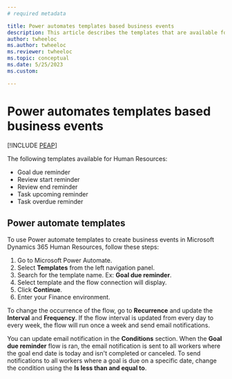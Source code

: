 ```yaml
---
# required metadata

title: Power automates templates based business events    
description: This article describes the templates that are available for Human Resources business events
author: twheeloc
ms.author: twheeloc
ms.reviewer: twheeloc
ms.topic: conceptual
ms.date: 5/25/2023
ms.custom:

---
```


# Power automates templates based business events  


[!INCLUDE [PEAP](../includes/peap-2.md)]


The following templates available for Human Resources: 
 - Goal due reminder  
 - Review start reminder 
 - Review end reminder 
 - Task upcoming reminder  
 - Task overdue reminder 


## Power automate templates 
To use Power automate templates to create business events in Microsoft Dynamics 365 Human Resources, follow these steps:
1. Go to Microsoft Power Automate. 
2. Select **Templates** from the left navigation panel.
3. Search for the template name. Ex: **Goal due reminder**.
4. Select template and the flow connection will display.
5. Click **Continue**. 
6. Enter your Finance environment. 

To change the occurrence of the flow, go to **Recurrence** and update the **Interval** and **Frequency**. If the flow interval is updated from every day to every week, the flow will run once a week and send 
email notifications. 

You can update email notification in the **Conditions** section. When the **Goal due reminder** flow is ran, the email notification is sent to all workers where the goal end date is today and isn't completed or canceled. To send notifications to all workers where a goal is due on a specific date, change the condition using the **Is less than and equal to**. 
